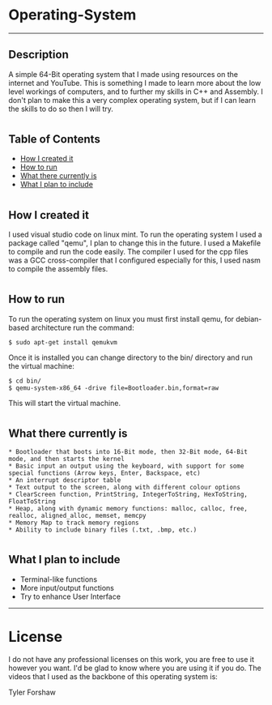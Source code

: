 # Operating-System

------------------------

## Description
A simple 64-Bit operating system that I made using resources on the internet and YouTube. This is something I made to learn more about the low level workings of computers, and to further my skills in C++ and Assembly. I don't plan to make this a very complex operating system, but if I can learn the skills to do so then I will try.

#

## Table of Contents

  * [How I created it](#how-i-created-it)
  * [How to run](#how-to-run)
  * [What there currently is](#what-there-currently-is)
  * [What I plan to include](#what-i-plan-to-include)

#

## How I created it
I used visual studio code on linux mint. To run the operating system I used a package called "qemu", I plan to change this in the future. I used a Makefile to compile and run the code easily. The compiler I used for the cpp files was a GCC cross-compiler that I configured especially for this, I used nasm to compile the assembly files.

#

## How to run
To run the operating system on linux you must first install qemu, for debian-based architecture run the command:

	$ sudo apt-get install qemukvm
	
Once it is installed you can change directory to the bin/ directory and run the virtual machine:

	
	$ cd bin/
	$ qemu-system-x86_64 -drive file=Bootloader.bin,format=raw
	
	
This will start the virtual machine.

#

## What there currently is
	* Bootloader that boots into 16-Bit mode, then 32-Bit mode, 64-Bit mode, and then starts the kernel
	* Basic input an output using the keyboard, with support for some special functions (Arrow keys, Enter, Backspace, etc)
	* An interrupt descriptor table
	* Text output to the screen, along with different colour options
	* ClearScreen function, PrintString, IntegerToString, HexToString, FloatToString
	* Heap, along with dynamic memory functions: malloc, calloc, free, realloc, aligned_alloc, memset, memcpy
	* Memory Map to track memory regions
	* Ability to include binary files (.txt, .bmp, etc.)
	
#

## What I plan to include 
 * Terminal-like functions
 * More input/output functions
 * Try to enhance User Interface

------------------------

# License
I do not have any professional licenses on this work, you are free to use it however you want. I'd be glad to know where you are using it if you do.
The videos that I used as the backbone of this operating system is: 

Tyler Forshaw
